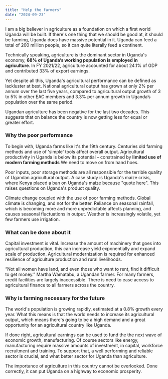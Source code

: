 ```yaml
---
title: "Help the farmers"
date: "2024-09-23"
---
```



I am a big believer in agriculture as a foundation on which a first world Uganda will be built. 
If there's one thing that we should be good at, it should be farming, Uganda does have massive potential in it. 
Uganda can feed a total of 200 million people, so it can quite literally feed a continent.

Technically speaking, agriculture is the dominant sector in Uganda's economy, 
**68% of Uganda’s working population is employed in agriculture**. 
In FY 2021/22, agriculture accounted for about 24.1% of GDP and contributed 33% of export earnings.

Yet despite all this, Uganda's agricultural performance can be defined as lackluster at best. National agricultural output has grown at only 2% per annum over the last five years, compared to agricultural output growth of 3 to 5% in other EAC members and 3.3% per annum growth in Uganda’s population over the same period.

Ugandan agriculture has been negative for the last two decades. This suggests that on balance the country is now getting less for equal 
or greater effort.

### Why the poor performance
To begin with, Uganda farms like it's the 19th century. Centuries old farming methods and use of 'simple' tools affect overall output. Agricultural productivity in Uganda is below its potential – constrained by **limited use of modern farming methods**
We need to move on from hand hoes.

Poor inputs, poor storage methods are all responsible for the terrible quality of Ugandan agricultural output. A case study is Uganda's maize crisis, where Kenya placed a ban on Uganda's maize because "quote here". This raises questions on Uganda's product quality.

Climate change coupled with the use of poor farming methods. Global climate is changing, and not for the better. Reliance on seasonal rainfall, which is becoming more and more unpredictable affects planning, and causes seasonal fluctuations in output. Weather is increasingly volatile, yet few farmers use irrigation.

### What can be done about it
Capital investment is vital. Increase the amount of machinery that goes into agricultural production, this can increase yield exponentially and expand scale of production. Agricultural modernization is required for enhanced resilience of agriculture production and rural livelihoods.

“Not all women have land, and even those who want to rent, find it difficult to get money.” Martha Wamatabu, a Ugandan farmer. 
For many farmers, credit facilities are largely inaccessible. 
There is need to ease access to agricultural finance to all farmers across the country.

### Why is farming necessary for the future
The world's population is growing rapidly, estimated at a 0.8% growth every year. What this means is that the world needs to increase its agricultural output, which means there's going to be a high demand and a great opportunity for an agricultural country like Uganda.

If done right, agricultural earnings can be used to fund the the next wave of economic growth, manufacturing. Of course sectors like energy, manufacturing require massive amounts of investment, in capital, workforce recruitment and training. 
To support that, a well performing and reliable sector is crucial, and what better sector for Uganda than agriculture.

The importance of agriculture in this country cannot be overlooked. Done correctly, it can put Uganda on a highway to economic prosperity. 